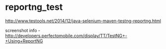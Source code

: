 # reportng_test

http://www.testools.net/2014/12/java-selenium-maven-testng-reportng.html

screenshot info - http://developers.perfectomobile.com/display/TT/TestNG+-+Using+ReportNG
